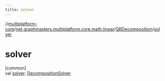 ```yaml
---
title: solver
---
```

//[multiplatform-core](../../../index.html)/[net.graphmasters.multiplatform.core.math.linear](../index.html)/[QRDecomposition](index.html)/[solver](solver.html)



# solver



[common]\
val [solver](solver.html): [DecompositionSolver](../-decomposition-solver/index.html)




